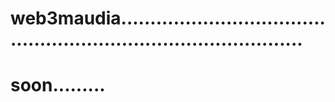 # web3maudia.....................................................................................
# soon.........
